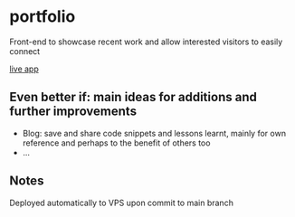 # portfolio
Front-end to showcase recent work and allow interested visitors to easily connect

[live app](https://freekvandam.nl) 

## Even better if: main ideas for additions and further improvements
* Blog: save and share code snippets and lessons learnt, mainly for own reference and perhaps to the benefit of others too
* ...

## Notes
Deployed automatically to VPS upon commit to main branch
